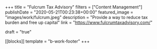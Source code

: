 +++
title = "Fulcrum Tax Advisory"
filters = ["Content Management"]
publishDate = "2020-05-21T00:23:38+00:00"
featured_image = "images/work/fulcrum.jpeg"
description = "Provide a way to reduce tax burden and free up capital"
link = "https://www.fulcrumtaxadvisory.com/"

draft = "true"

[[blocks]]
template = "b-work-footer"
+++